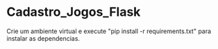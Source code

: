 # Cadastro_Jogos_Flask

Crie um ambiente virtual e execute "pip install -r requirements.txt" para instalar as dependencias.